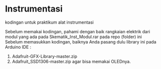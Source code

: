 # Instrumentasi
kodingan untuk praktikum alat instrumentasi 

Sebelum memakai kodingan, pahami dengan baik rangkaian elektrik dari modul yang ada pada Skematik_Inst_Modul.rar pada repo (folder) ini
Sebelum memasukkan kodingan, baiknya Anda pasang dulu library ini pada Arduino IDE :
  1. Adafruit-GFX-Library-master.zip
  2. Adafruit_SSD1306-master.zip
agar bisa memakai OLEDnya. 
